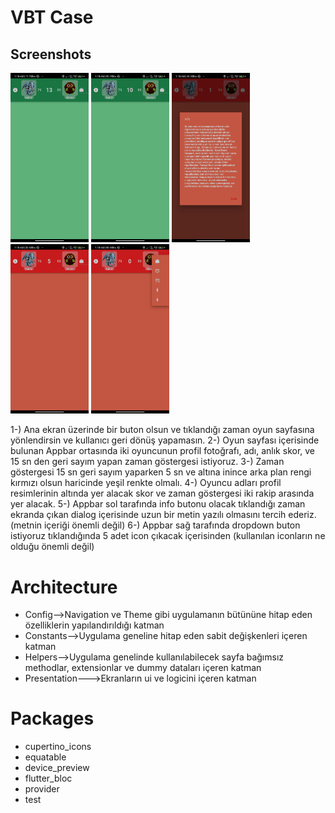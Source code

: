 # VBT Case
## Screenshots

<img src="screenshots/1.jpg" width="125" /> <img src="screenshots/2.jpg" width="125" /> <img src="screenshots/3.jpg" width="125" /> <img src="screenshots/4.jpg" width="125" /> <img src="screenshots/5.jpg" width="125" />

1-) Ana ekran üzerinde bir buton olsun ve tıklandığı zaman oyun sayfasına yönlendirsin ve kullanıcı geri dönüş yapamasın.
2-) Oyun sayfası içerisinde bulunan Appbar ortasında iki oyuncunun profil fotoğrafı, adı, anlık skor, ve 15 sn den geri sayım yapan zaman göstergesi istiyoruz.
3-) Zaman göstergesi 15 sn geri sayım yaparken 5 sn ve altına inince arka plan rengi kırmızı olsun haricinde yeşil renkte olmalı.
4-) Oyuncu adları profil resimlerinin altında yer alacak skor ve zaman  göstergesi iki rakip arasında yer alacak.
5-) Appbar sol tarafında info butonu olacak tıklandığı zaman ekranda çıkan dialog içerisinde uzun bir metin yazılı olmasını tercih ederiz.(metnin içeriği önemli değil)
6-) Appbar sağ tarafında dropdown buton istiyoruz tıklandığında 5 adet icon çıkacak içerisinden (kullanılan iconların ne olduğu önemli değil)

# Architecture

* Config-->Navigation ve Theme gibi uygulamanın bütününe hitap eden özelliklerin yapılandırıldığı katman
* Constants-->Uygulama geneline hitap eden sabit değişkenleri içeren katman
* Helpers-->Uygulama genelinde kullanılabilecek sayfa bağımsız methodlar, extensionlar ve dummy dataları içeren katman
* Presentation--->Ekranların ui ve logicini içeren katman

# Packages

* cupertino_icons
* equatable
* device_preview
* flutter_bloc
* provider
* test